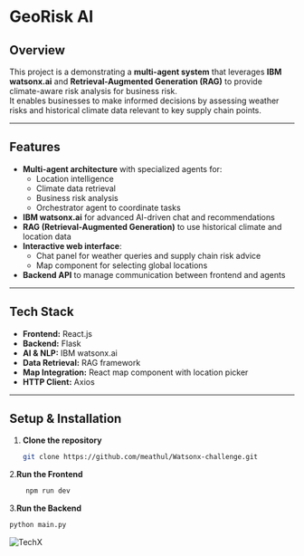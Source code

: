 # GeoRisk AI

## Overview

This project is a demonstrating a **multi-agent system** that leverages **IBM watsonx.ai** and **Retrieval-Augmented Generation (RAG)** to provide climate-aware risk analysis for business risk.  
It enables businesses to make informed decisions by assessing weather risks and historical climate data relevant to key supply chain points.

---

## Features

- **Multi-agent architecture** with specialized agents for:
  - Location intelligence  
  - Climate data retrieval  
  - Business risk analysis  
  - Orchestrator agent to coordinate tasks  
- **IBM watsonx.ai** for advanced AI-driven chat and recommendations  
- **RAG (Retrieval-Augmented Generation)** to use historical climate and location data  
- **Interactive web interface**:
  - Chat panel for weather queries and supply chain risk advice  
  - Map component for selecting global locations  
- **Backend API** to manage communication between frontend and agents  

---

## Tech Stack

- **Frontend:** React.js  
- **Backend:** Flask  
- **AI & NLP:** IBM watsonx.ai  
- **Data Retrieval:** RAG framework  
- **Map Integration:** React map component with location picker  
- **HTTP Client:** Axios  

---

## Setup & Installation

1. **Clone the repository**
   ```bash
   git clone https://github.com/meathul/Watsonx-challenge.git
2.**Run the Frontend**
```bash
    npm run dev
```
3.**Run the Backend**
```bash
python main.py
```

![TechX](https://github.com/user-attachments/assets/e506a79d-1f43-4c48-86aa-59bd7930d9c0)
